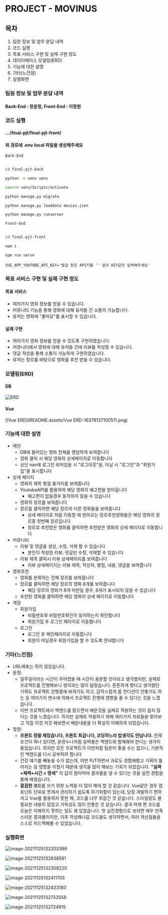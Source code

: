 # PROJECT - MOVINUS

## 목차

1. 팀원 정보 및 업무 분담 내역
2. 코드 실행
3. 목표 서비스 구현 및 실제 구현 정도
4. 데이터베이스 모델링(ERD)
5. 기능에 대한 설명
6. 기타(느낀점)
6. 실행화면



### 팀원 정보 및 업무 분담 내역

#### 	Back-End : 정윤정, Front-End : 이정원

#### 	

### 코드 실행

#### .../final-pjt/final-pjt-front/ 

#### 위 경로에 .env.local 파일을 생성해주세요

```bash
Back-End


cd final-pjt-back

python -m venv venv

source venv/Scripts/activate

python manage.py migrate

python manage.py loaddata movies.json

python manage.py runserver
```

```bash
Front-End


cd final-pjt-front

npm i

npm run serve
```

```.env.local
VUE_APP_YOUTUBE_API_KEY='발급 받은 API키를 '' 없이 KEY값만 입력해주세요'
```



### 목표 서비스 구현 및 실제 구현 정도

#### 	목표 서비스

- 여러가지 영화 정보를 얻을 수 있습니다.
- 커뮤니티 기능을 통해 영화에 대해 유저들 간 소통이 가능합니다.
- 유저는 영화에 "좋아요"를 표시할 수 있습니다. 

#### 	실제 구현

- 여러가지 영화 정보를 얻을 수 있도록 구현하였습니다.
- 커뮤니티에서 영화에 대해 유저들 간에 리뷰를 작성할 수 있습니다.
- 댓글 작성을 통해 소통이 가능하게 구현하였습니다.
- 유저는 장르를 바탕으로 영화를 추천 받을 수 있습니다.



### 모델링(ERD)

#### 	DB

![ERD](README.assets/ERD-16378092502111.png)

#### 	Vue

![Vue ERD](README.assets/Vue ERD-16378137100511.png)



### 기능에 대한 설명

- 메인
  - DB에 들어있는 영화 전체를 랜덤하게 보여줍니다
  - 영화 클릭 시 해당 영화의 상세페이지로 이동합니다
  - 상단 nav에 로그인 되어있을 시 "로그아웃"을, 아닐 시 "로그인"과 "회원가입"을 표시합니다
- 상세 페이지
  - 영화의 제목 평점 줄거리를 보여줍니다
  - YoutubeAPI를 활용하여 해당 영화의 예고편을 받아옵니다
    - 예고편이 없을경우 동작하지 않을 수 있습니다
  - 영화의 장르를 보여줍니다
  - 장르를 클릭하면 해당 장르의 다른 영화들을 보여줍니다
    - 상세 페이지로 처음 이동할 때 받아오는 장르추천영화들은 해당 영화의 장르중 첫번째 장르입니다
    - 장르로 추천받은 영화를 클릭하면 추천받은 영화의 상세 페이지로 이동합니다
- 커뮤니티
  - 리뷰 및 댓글을 생성, 수정, 삭제 할 수 있습니다
    - 본인이 작성한 리뷰, 댓글만 수정, 삭제할 수 있습니다
  - 리뷰 제목 클릭시 리뷰 상세페이지를 보여줍니다
    - 리뷰 상세페이지는 리뷰 제목, 작성자, 평점, 내용, 댓글을 보여줍니다
- 영화추천
  - 영화를 분류하는 전체 장르를 보여줍니다
  - 장르를 클릭하면 해당 장르의 영화 8개를 보여줍니다
    - 해당 장르의 영화가 8개 미만일 경우, 8개가 표시되지 않을 수 있습니다
  - 추천된 영화를 클릭하면 해당 영화의 상세 페이지로 이동합니다
- 계정
  - 회원가입
    - 비밀번호와 비밀번호확인이 일치하는지 확인합니다
    - 회원가입 후 로그인 페이지로 이동합니다
  - 로그인
    - 로그인 후 메인페이지로 이동합니다
    - 회원이 아닐경우 회원가입을 할 수 있도록 안내합니다



### 기타(느낀점)

- URL배포는 하지 않았습니다.
- 윤정:
  - 일주일이라는 시간이 주어졌을 때 시간이 충분할 것이라고 생각했지만, 실제로 프로젝트를 진행해보니 생각과는 많이 달랐습니다. 튼튼하게 짰다고 생각했던 기획도 프로젝트 진행중에 바뀌기도 하고, 갑작스럽게 몸 컨디션이 안좋기도 하는 등 여러가지 변수에 의해서 프로젝트 진행에 영향을 줄 수 있다는 것을 느꼈습니다. 
  - 이번 프로젝트에서 백엔드를 맡으면서 배운것을 실제로 적용하는 것이 쉽지 않다는 것을 느꼈습니다. 하지만 실제로 적용하기 위해 여러가지 자료들을 찾아보고 직접 이것 저것 해보면서 배운내용을 더 확실히 이해하게 되었습니다.
- 정원:
  - **프론트 정말 재밌습니다, 프론트 최곱니다, 코딩하느라 밥생각도 안납니다.** 전제조건이 하나 있다면, 윤정누나처럼 실력좋은 백엔드와 함께해야 한다는 생각이 들었습니다. 하지만 모든 프로젝트가 이번처럼 팀운이 좋을 수는 없으니, 기본적인 백엔드를 다시 공부하려 합니다
  - 건강 얘기를 빼놓을 수가 없는데, 이번 PJT하면서 과로도 경험해봤고 기획이 틀어지는 등 영향을 끼쳤기 때문에 생각을 많이 해보는 기회가 되었습니다. **"실력+체력+시간 > 명세"** 의 값이 참이어야 결과물을 낼 수 있다는 것을 실전 경험을 통해 배웠습니다. 
  - **깔끔한 코드**를 쓰기 위한 노력을 더 많이 해야 할 것 같습니다. Vue같은 경우 컴포넌트 단위로 쪼개서 관리하기 쉽도록 하기위함이 있는데, 당장 개발하기 편하자고 Vue를 활용하지 못한 채, 코드를 너무 휘갈긴 것 같습니다. 스타일링도 불필요한 내용이 많았고 가독성도 많이 안좋은 것 같습니다. 결국 어제 짠 코드를 오늘은 이해하지 못하는 일도 꽤 있었습니다. 첫 실전경험으로 보자면 매우 만족스러운 결과물이지만, 이후 작성해나갈 코드들도 생각하면서, 여러 개선점들을 스스로 피드백해볼 수 있었습니다.



### 실행화면

![image-20211125132203399](README.assets/image-20211125132203399-16378141659512.png)

![image-20211125132838591](README.assets/image-20211125132838591-16378145202693.png)

![image-20211125132308220](README.assets/image-20211125132308220-16378141918643.png)

![image-20211125132411705](README.assets/image-20211125132411705-16378142528314.png)

![image-20211125132433180](README.assets/image-20211125132433180-16378142742905.png)

![image-20211125132752558](README.assets/image-20211125132752558-16378144755072.png)

![image-20211125132724915](README.assets/image-20211125132724915-16378144458131.png)